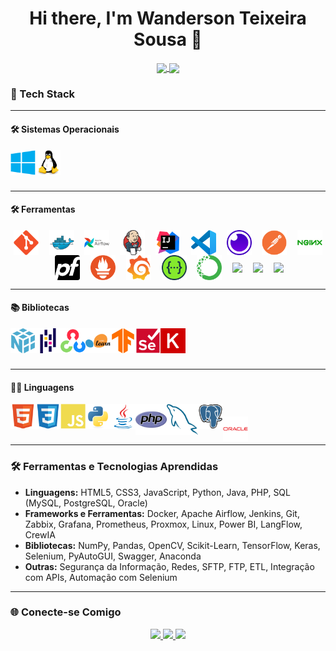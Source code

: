 <h1 align="center">Hi there, I'm Wanderson Teixeira Sousa 👋</h1>

<p align="center">
  <a href="https://github.com/eidersin/github-readme-stats">
    <img height=180 align="center" src="https://github-readme-stats.vercel.app/api?username=eidersin&theme=radical&show_icons=true&count_private=true" />
  </a>
  <a href="https://github.com/eidersin/github-readme-stats">
    <img height=180 align="center" src="https://github-readme-stats.vercel.app/api/top-langs?username=eidersin&layout=compact&langs_count=8&card_width=320&theme=radical" />
  </a>
</p>


### 🚀 Tech Stack

---

#### 🛠️ Sistemas Operacionais
<p align="center">
  <img align="left" width="40" src="https://github.com/devicons/devicon/blob/master/icons/windows8/windows8-original.svg">ㅤ
  <img align="left" width="40" src="https://github.com/devicons/devicon/blob/master/icons/linux/linux-original.svg">ㅤ
</p><br>

---
  
#### 🛠️ Ferramentas

<p align="center">
  <img align="center" width="40" src="https://raw.githubusercontent.com/devicons/devicon/master/icons/git/git-original.svg">ㅤ
  <img align="center" width="40" src="https://raw.githubusercontent.com/devicons/devicon/master/icons/docker/docker-original.svg">ㅤ
  <img align="center" width="40" src="https://raw.githubusercontent.com/devicons/devicon/master/icons/apacheairflow/apacheairflow-original-wordmark.svg">ㅤ
  <img align="center" width="40" src="https://github.com/devicons/devicon/blob/master/icons/jenkins/jenkins-original.svg">ㅤ
  <img align="center" width="40" src="https://github.com/devicons/devicon/blob/master/icons/intellij/intellij-original.svg">ㅤ
  <img align="center" width="40" src="https://github.com/devicons/devicon/blob/master/icons/vscode/vscode-original.svg">ㅤ
  <img align="center" width="40" src="https://github.com/devicons/devicon/blob/master/icons/insomnia/insomnia-original.svg">ㅤ
  <img align="center" width="40" src="https://github.com/devicons/devicon/blob/master/icons/postman/postman-original.svg">ㅤ
  <img align="center" width="40" src="https://github.com/devicons/devicon/blob/master/icons/nginx/nginx-original.svg">ㅤ
  <img align="center" width="40" src="https://github.com/devicons/devicon/blob/master/icons/pfsense/pfsense-original.svg">ㅤ
  <img align="center" width="40" src="https://github.com/devicons/devicon/blob/master/icons/prometheus/prometheus-original.svg">ㅤ
  <img align="center" width="40" src="https://github.com/devicons/devicon/blob/master/icons/grafana/grafana-original.svg">ㅤ
  <img align="center" width="40" src="https://github.com/devicons/devicon/blob/master/icons/swagger/swagger-original.svg">ㅤ
  <img align="center" width="40" src="https://github.com/devicons/devicon/blob/master/icons/anaconda/anaconda-original.svg">ㅤ
  <img align="center" width="40" src="https://github.com/zabbix/zabbix/blob/master/sass/img/zabbix-logo.svg">ㅤ
  <img align="center" width="40" src="https://github.com/proxmox/proxmox-backup/blob/master/www/images/logo-128.png">ㅤ
  <img align="center" width="40" src="https://github.com/microsoft/PowerBI-Icons/blob/main/SVG/Power-BI.svg">ㅤ
</p>

---

#### 📚 Bibliotecas

<p align="center">
  <img align="left" width="40" src="https://github.com/devicons/devicon/blob/master/icons/numpy/numpy-plain.svg">ㅤ
  <img align="left" width="40" src="https://github.com/devicons/devicon/blob/master/icons/pandas/pandas-original.svg">ㅤ
  <img align="left" width="40" src="https://github.com/devicons/devicon/blob/master/icons/opencv/opencv-original.svg">ㅤ
  <img align="left" width="40" src="https://github.com/devicons/devicon/blob/master/icons/scikitlearn/scikitlearn-original.svg">ㅤ
  <img align="left" width="40" src="https://github.com/devicons/devicon/blob/master/icons/tensorflow/tensorflow-original.svg">ㅤ
  <img align="left" width="40" src="https://github.com/devicons/devicon/blob/master/icons/selenium/selenium-original.svg">ㅤ
  <img align="left" width="40" src="https://github.com/devicons/devicon/blob/master/icons/keras/keras-original.svg">ㅤ
</p><br>

---

#### 🧑‍💻 Linguagens

<p align="center">
  <img align="left" width="40" src="https://raw.githubusercontent.com/devicons/devicon/master/icons/html5/html5-original.svg">ㅤ
  <img align="left" width="40" src="https://raw.githubusercontent.com/devicons/devicon/master/icons/css3/css3-original.svg">ㅤ
  <img align="left" width="40" src="https://raw.githubusercontent.com/devicons/devicon/master/icons/javascript/javascript-plain.svg">ㅤ
  <img align="left" width="40" src="https://raw.githubusercontent.com/devicons/devicon/master/icons/python/python-original.svg">ㅤ
  <img align="left" width="40" src="https://raw.githubusercontent.com/devicons/devicon/master/icons/java/java-original.svg">ㅤ
  <img align="left" width="50" src="https://github.com/devicons/devicon/blob/master/icons/php/php-original.svg">ㅤ
  <img align="left" width="50" src="https://github.com/devicons/devicon/blob/master/icons/mysql/mysql-original.svg">ㅤ
  <img align="left" width="40" src="https://github.com/devicons/devicon/blob/master/icons/postgresql/postgresql-original.svg">ㅤ
  <img align="left" width="40" src="https://github.com/devicons/devicon/blob/master/icons/oracle/oracle-original.svg">ㅤ
</p><br>



---
### 🛠️ Ferramentas e Tecnologias Aprendidas

- **Linguagens:** HTML5, CSS3, JavaScript, Python, Java, PHP, SQL (MySQL, PostgreSQL, Oracle)
- **Frameworks e Ferramentas:** Docker, Apache Airflow, Jenkins, Git, Zabbix, Grafana, Prometheus, Proxmox, Linux, Power BI, LangFlow, CrewIA
- **Bibliotecas:** NumPy, Pandas, OpenCV, Scikit-Learn, TensorFlow, Keras, Selenium, PyAutoGUI, Swagger, Anaconda
- **Outras:** Segurança da Informação, Redes, SFTP, FTP, ETL, Integração com APIs, Automação com Selenium

---

### 🌐 Conecte-se Comigo

<p align="center">
  <a href="mailto:dersonts@gmail.com">
    <img src="https://img.shields.io/badge/-Gmail-%23333?style=for-the-badge&logo=gmail&logoColor=white" target="_blank">
  </a>
  <a href="https://www.linkedin.com/in/dersonts" target="_blank">
    <img src="https://img.shields.io/badge/-LinkedIn-%230077B5?style=for-the-badge&logo=linkedin&logoColor=white" target="_blank">
  </a>
<a href="https://eidersin-github-io.vercel.app/" target="_blank">
    <img src="https://img.shields.io/badge/-Curr%C3%ADculo-%23333333?style=for-the-badge&logo=pdf&logoColor=white" target="_blank">
</a>
</p>
